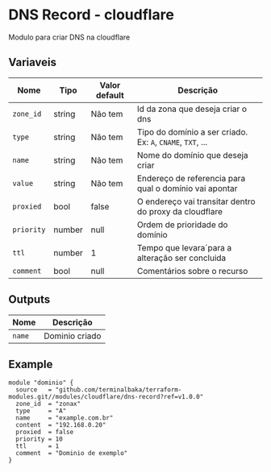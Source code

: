 # DNS Record - cloudflare

Modulo para criar DNS na cloudflare

## Variaveis

| Nome | Tipo | Valor default | Descrição |
| ---- | ---- | ---- | ---- |
| `zone_id` | string | Não tem | Id da zona que deseja criar o dns |
| `type` | string | Não tem | Tipo do domínio a ser criado. Ex: `A`, `CNAME`, `TXT`, ... |
| `name` | string | Não tem | Nome do domínio que deseja criar |
| `value` | string | Não tem | Endereço de referencia para qual o domínio vai apontar |
| `proxied` | bool | false | O endereço vai transitar dentro do proxy da cloudflare |
| `priority` | number | null | Ordem de prioridade do domínio |
| `ttl` | number | 1 | Tempo que levara´para a alteração ser concluida |
| `comment` | bool | null | Comentários sobre o recurso |

## Outputs

| Nome | Descrição |
| ---- | ---- |
| `name` | Dominio criado |

## Example

```
module "dominio" {
  source   = "github.com/terminalbaka/terraform-modules.git//modules/cloudflare/dns-record?ref=v1.0.0"
  zone_id  = "zonax"
  type     = "A"
  name     = "example.com.br"
  content  = "192.168.0.20"
  proxied  = false
  priority = 10
  ttl      = 1
  comment  = "Dominio de exemplo"
}
```